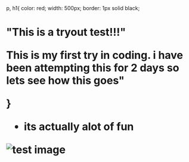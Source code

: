 <!DOCTYPE HTML>
<html>
   <head>
      <meta charset="utf-8">
     <title> This is deifythe's <strong>first</strong> GIT project </title>
   </head>
   <body> 
    p, h1{
       color: red;
       width: 500px;
       border: 1px solid black;
   <h1>"This is a tryout test!!!"
   <p> This is my first try in coding. i have been attempting this for 2 days so lets see how this goes"</p>
   }
   <ul>
   <li> its actually alot of fun</li>
   </ul>
    <img source="https://thumbs.dreamstime.com/z/tv-test-image-card-rainbow-multi-color-bars-geometric-signals-retro-hardware-s-minimal-pop-art-print-suitable-89603635.jpg" ALT= "test image">
    </body>
<html>